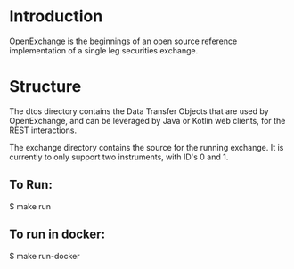 # Introduction

OpenExchange is the beginnings of an open source reference implementation of a single leg securities exchange.

# Structure
The dtos directory contains the Data Transfer Objects that are used by OpenExchange, and can be leveraged by Java or Kotlin web clients, for the REST interactions.

The exchange directory contains the source for the running exchange.  It is currently to only support two instruments, with ID's 0 and 1.

## To Run:
$ make run

## To run in docker:
$ make run-docker

